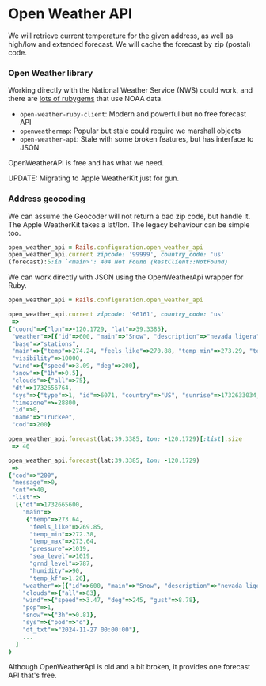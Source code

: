 # Open Weather API

We will retrieve current temperature for the given address,
as well as high/low and extended forecast.
We will cache the forecast by zip (postal) code.

### Open Weather library

Working directly with the National Weather Service (NWS) could work,
and there are [lots of rubygems](https://rubygems.org/search?query=NOAA)
that use NOAA data. 

- `open-weather-ruby-client`: Modern and powerful but no free forecast API
- `openweathermap`: Popular but stale could require we marshall objects
- `open-weather-api`: Stale with some broken features, but has interface to JSON

OpenWeatherAPI is free and has what we need.

UPDATE: Migrating to Apple WeatherKit just for gun.

### Address geocoding

We can assume the Geocoder will not return a bad zip code, but handle it.
The Apple WeatherKit takes a lat/lon. The legacy behaviour can be simple too.

```rb
open_weather_api = Rails.configuration.open_weather_api
open_weather_api.current zipcode: '99999', country_code: 'us'
(forecast):5:in `<main>': 404 Not Found (RestClient::NotFound)
```

We can work directly with JSON using the OpenWeatherApi wrapper for Ruby.

```rb
open_weather_api = Rails.configuration.open_weather_api

open_weather_api.current zipcode: '96161', country_code: 'us'
 => 
{"coord"=>{"lon"=>-120.1729, "lat"=>39.3385},
 "weather"=>[{"id"=>600, "main"=>"Snow", "description"=>"nevada ligera", "icon"=>"13d"}],
 "base"=>"stations",
 "main"=>{"temp"=>274.24, "feels_like"=>270.88, "temp_min"=>273.29, "temp_max"=>276.94, "pressure"=>1018, "humidity"=>86, "sea_level"=>1018, "grnd_level"=>786},
 "visibility"=>10000,
 "wind"=>{"speed"=>3.09, "deg"=>200},
 "snow"=>{"1h"=>0.5},
 "clouds"=>{"all"=>75},
 "dt"=>1732656764,
 "sys"=>{"type"=>1, "id"=>6071, "country"=>"US", "sunrise"=>1732633034, "sunset"=>1732667974},
 "timezone"=>-28800,
 "id"=>0,
 "name"=>"Truckee",
 "cod"=>200} 

open_weather_api.forecast(lat:39.3385, lon: -120.1729)[:list].size
 => 40

open_weather_api.forecast(lat:39.3385, lon: -120.1729)
 => 
{"cod"=>"200",
 "message"=>0,
 "cnt"=>40,
 "list"=>
  [{"dt"=>1732665600,
    "main"=>
     {"temp"=>273.64,
      "feels_like"=>269.85,
      "temp_min"=>272.38,
      "temp_max"=>273.64,
      "pressure"=>1019,
      "sea_level"=>1019,
      "grnd_level"=>787,
      "humidity"=>90,
      "temp_kf"=>1.26},
    "weather"=>[{"id"=>600, "main"=>"Snow", "description"=>"nevada ligera", "icon"=>"13d"}],
    "clouds"=>{"all"=>83},
    "wind"=>{"speed"=>3.47, "deg"=>245, "gust"=>8.78},
    "pop"=>1,
    "snow"=>{"3h"=>0.81},
    "sys"=>{"pod"=>"d"},
    "dt_txt"=>"2024-11-27 00:00:00"},
    ...
  ]
}
```

Although OpenWeatherApi is old and a bit broken, it provides one forecast API that's free.
